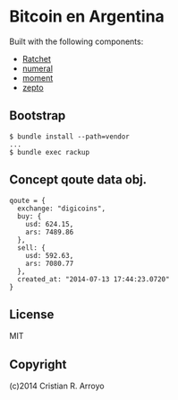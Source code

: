 # Bitcoin en Argentina

Built with the following components:

* [Ratchet][rtch]
* [numeral][nume]
* [moment][mome]
* [zepto][zpto]

## Bootstrap

    $ bundle install --path=vendor
    ...
    $ bundle exec rackup

## Concept qoute data obj.

    qoute = {
      exchange: "digicoins",
      buy: {
        usd: 624.15,
        ars: 7489.86
      },
      sell: {
        usd: 592.63,
        ars: 7080.77
      },
      created_at: "2014-07-13 17:44:23.0720"
    }

## License

MIT

## Copyright

(c)2014 Cristian R. Arroyo

[rtch]: http://goratchet.com
[nume]: http://numeraljs.com
[mome]: http://momentjs.com/
[zpto]: http://zeptojs.com/
